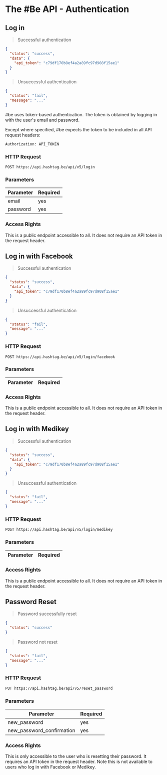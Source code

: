 # The #Be API - Authentication

## Log in

> Successful authentication

```json
{
  "status": "success",
  "data": {
    "api_token": "c79df170b8ef4a2a89fc97d908f15ae1"
  }
}
```

> Unsuccessful authentication

```json
{
  "status": "fail",
  "message": "..."
}
```

\#be uses token-based authentication. The token is obtained by logging in with the user's email and password.

Except where specified, \#be expects the token to be included in all API request headers:

`Authorization: API_TOKEN`

### HTTP Request

`POST https://api.hashtag.be/api/v5/login`

### Parameters

Parameter | Required
--------- | --------
email|yes
password|yes

### Access Rights

This is a public endpoint accessible to all. It does not require an API token in the request header.




## Log in with Facebook

> Successful authentication

```json
{
  "status": "success",
  "data": {
    "api_token": "c79df170b8ef4a2a89fc97d908f15ae1"
  }
}
```

> Unsuccessful authentication

```json
{
  "status": "fail",
  "message": "..."
}
```

### HTTP Request

`POST https://api.hashtag.be/api/v5/login/facebook`

### Parameters

Parameter | Required
--------- | --------

### Access Rights

This is a public endpoint accessible to all. It does not require an API token in the request header.




## Log in with Medikey

> Successful authentication

```json
{
  "status": "success",
  "data": {
    "api_token": "c79df170b8ef4a2a89fc97d908f15ae1"
  }
}
```

> Unsuccessful authentication

```json
{
  "status": "fail",
  "message": "..."
}
```

### HTTP Request

`POST https://api.hashtag.be/api/v5/login/medikey`

### Parameters

Parameter | Required
--------- | --------

### Access Rights

This is a public endpoint accessible to all. It does not require an API token in the request header.




## Password Reset

> Password successfully reset

```json
{
  "status": "success"
}
```

> Password not reset

```json
{
  "status": "fail",
  "message": "..."
}
```

### HTTP Request

`PUT https://api.hashtag.be/api/v5/reset_password`

### Parameters

Parameter | Required
--------- | --------
new_password|yes
new_password_confirmation|yes

### Access Rights

This is only accessible to the user who is resetting their password. It requires an API token in the request header. Note this is not available to users who log in with Facebook or Medikey.
